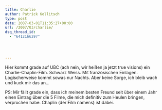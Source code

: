 ```yaml
---
title: Charlie
author: Patrick Kollitsch
type: post
date: 2007-03-01T11:35:27+00:00
url: /2007/03/charlie/
dsq_thread_id:
  - "6412166297"




---
```

Hier kommt grade auf UBC (ach nein, wir heißen ja jetzt true visions) ein Charlie-Chaplin-Film. Schwarz Weiss. Mit französischen Einlagen. Logischerweise kommt sowas nur Nachts. Aber keine Sorge, ich bleib wach und kuck mir das an...

PS: Mir fällt grade ein, dass ich meinem besten Freund seit über einem Jahr einen Eintrag über die 5 Filme, die mich definitiv zum Heulen bringen, verprochen habe. Chaplin (der Film namens) ist dabei.
